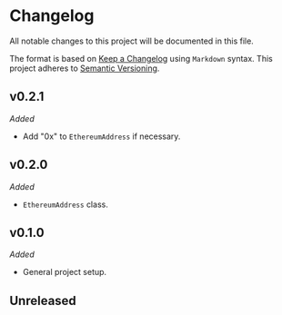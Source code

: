 Changelog
=========

All notable changes to this project will be documented in this file.

The format is based on [Keep a Changelog]( <http://keepachangelog.com/en/1.0.0/>) using `Markdown` syntax.
This project adheres to [Semantic Versioning](<http://semver.org/spec/v2.0.0.html>).


v0.2.1
----------

_Added_
* Add "0x" to `EthereumAddress` if necessary.


v0.2.0
----------

_Added_
* `EthereumAddress` class.


v0.1.0
----------

_Added_
* General project setup.


Unreleased
----------

